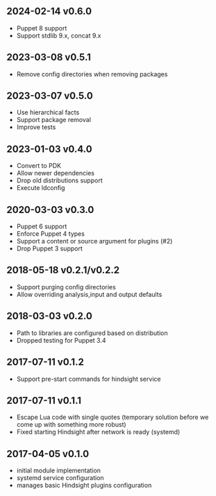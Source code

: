 ## 2024-02-14 v0.6.0

 - Puppet 8 support
 - Support stdlib 9.x, concat 9.x

## 2023-03-08 v0.5.1
 - Remove config directories when removing packages

## 2023-03-07 v0.5.0
 - Use hierarchical facts
 - Support package removal
 - Improve tests

## 2023-01-03 v0.4.0
 - Convert to PDK
 - Allow newer dependencies
 - Drop old distributions support
 - Execute ldconfig

## 2020-03-03 v0.3.0
 - Puppet 6 support
 - Enforce Puppet 4 types
 - Support a content or source argument for plugins (#2)
 - Drop Puppet 3 support

## 2018-05-18 v0.2.1/v0.2.2
 - Support purging config directories
 - Allow overriding analysis,input and output defaults

## 2018-03-03 v0.2.0
 - Path to libraries are configured based on distribution
 - Dropped testing for Puppet 3.4

## 2017-07-11 v0.1.2
 - Support pre-start commands for hindsight service

## 2017-07-11 v0.1.1
 - Escape Lua code with single quotes (temporary solution before we come up with something more robust)
 - Fixed starting Hindsight after network is ready (systemd)

## 2017-04-05 v0.1.0
 - initial module implementation
 - systemd service configuration
 - manages basic Hindsight plugins configuration
